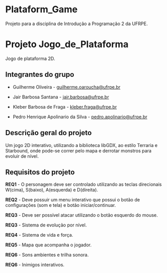 # Plataform_Game
Projeto para a disciplina de Introdução a Programação 2 da UFRPE.

# Projeto Jogo_de_Plataforma
Jogo de plataforma 2D.

## Integrantes do grupo
* Guilherme Oliveira - guilherme.oaroucha@ufrpe.br

* Jair Barbosa Santana - 
jair.barbosa@ufrpe.br

* Kleber Barbosa de Fraga - kleber.fraga@ufrpe.br

* Pedro Henrique Apolinario da Silva - pedro.apolinario@ufrpe.br

## Descrição  geral do projeto
  Um jogo 2D interativo, utilizando a biblioteca libGDX, ao estilo Terraria e Starbound, onde pode-se correr pelo mapa e derrotar monstros para evoluir de nível.



## Requisitos do projeto
**REQ1** - O personagem deve ser controlado utilizando as teclas direcionais W(cima), S(baixo), A(esquerda) e D(direita). 

**REQ2** - Deve possuir um menu interativo que possui o botão de configurações (som e tela) e botão iniciar/continuar. 

**REQ3** - Deve ser possível atacar utilizando o botão esquerdo do mouse.

**REQ3** - Sistema de evolução por nível.

**REQ4** - Sistema de vida e força.

**REQ5** - Mapa que acompanha o jogador.

**REQ6** - Sons ambientes e trilha sonora.

**REQ6** - Inimigos interativos.

